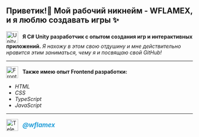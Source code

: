 ## Приветик!🐾 Мой рабочий никнейм - WFLAMEX, и я люблю создавать игры ✨

<!--
**wflamex/WFLAMEX** is a ✨ _special_ ✨ repository because its `README.md` (this file) appears on your GitHub profile.

Here are some ideas to get you started:

- 🔭 I’m currently working on my own "Dragon Flames" proj.

- 🌱 I’m currently learning C# for Unity!

- 📫 How to reach me: @wflamex on TG || u.perekhoda@gmail.com || bezzubik.furia@ya.ru

- 😄 Pronouns: she/her/derg
-->

<img src="https://cdn.worldvectorlogo.com/logos/unity-69.svg" alt="Unity Logo" width="32" style="vertical-align:middle; margin-right:8px;"/> **Я C# Unity разработчик с опытом создания игр и интерактивных приложений.**
_Я нахожу в этом свою отдушину и мне действительно нравится этим заниматься, чему я и посвящаю свой GitHub!_

---

<img src="https://cdn-icons-png.flaticon.com/512/919/919827.png" alt="Frontend" width="32" style="vertical-align:middle; margin-right:8px;"/> **Также имею опыт Frontend разработки:**

- _HTML_
- _CSS_
- _TypeScript_
- _JavaScript_

---

<div align="left">
	<a href="https://t.me/wflamex" style="text-decoration:none;">
		<img src="https://cdn-icons-png.flaticon.com/512/2111/2111710.png" alt="Telegram" width="32" style="vertical-align:middle; margin-right:8px;"/>
		<span style="font-size:1.2em; vertical-align:middle; color:#229ED9;"><b><i>@wflamex</i></b></span>
	</a>
</div>